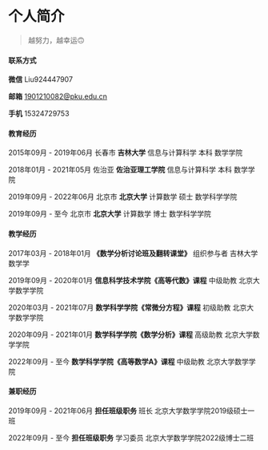 # 个人简介

> 越努力，越幸运🙃



#### 联系方式

**微信**     Liu924447907

**邮箱**    1901210082@pku.edu.cn

**手机**   15324729753



#### 教育经历

2015年09月 - 2019年06月  长春市  **吉林大学**   信息与计算科学 本科 数学学院

2018年01月 - 2021年05月  佐治亚  **佐治亚理工学院**   信息与计算科学 本科 数学学院

2019年09月 - 2022年06月  北京市  **北京大学**   计算数学 硕士 数学科学学院

2019年09月 - 至今               北京市  **北京大学**   计算数学 博士 数学科学学院



#### **教学经历**

2017年03月 - 2018年01月  **《数学分析讨论班及翻转课堂》**  组织参与者 吉林大学数学学

2019年09月 - 2020年01月  **信息科学技术学院《高等代数》课程**   中级助教 北京大学数学学院

2020年03月 - 2021年07月  **数学科学学院《常微分方程》课程**      初级助教 北京大学数学学院

2020年09月 - 2021年01月  **数学科学学院《数学分析》课程**          高级助教 北京大学数学学院

2022年09月 - 至今         **数学科学学院《高等数学A》课程**          中级助教 北京大学数学学院



#### **兼职经历**

2019年09月 - 2021年06月  **担任班级职务**   班长 北京大学数学学院2019级硕士一班

2022年09月 - 至今  **担任班级职务**   学习委员 北京大学数学学院2022级博士二班

